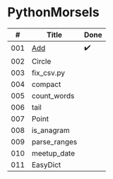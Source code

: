 # PythonMorsels

| # | Title | Done |
| --- | --- | --- |
| 001 | [Add](/add) | ✔️ |
| 002 | Circle |   |
| 003 | fix_csv.py |   |
| 004 | compact |   |
| 005 | count_words |   |
| 006 | tail |   |
| 007 | Point |   |
| 008 | is_anagram |   |
| 009 | parse_ranges |   |
| 010 | meetup_date |   |
| 011 | EasyDict |   |
